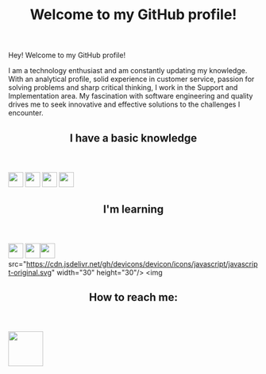 
<html>

<img src="https://komarev.com/ghpvc/?username=JadnaCaetano&style=flat-square&color=blue" alt=""/>
	
</div><header><h1>Welcome to my GitHub profile!</h1></header>
    	
Hey! Welcome to my GitHub profile! 

I am a technology enthusiast and am constantly updating my knowledge.
With an analytical profile, solid experience in customer service, passion for solving problems and sharp critical thinking, I work in the Support and Implementation area. My fascination with software engineering and quality drives me to seek innovative and effective solutions to the challenges I encounter.

<header><h2>I have a basic knowledge </h2></header> 

<img src="https://cdn.jsdelivr.net/gh/devicons/devicon/icons/git/git-original.svg" width="30" height="30"/> <img src="https://cdn.jsdelivr.net/gh/devicons/devicon/icons/github/github-original.svg" width="30" height="30"/>  <img src="https://cdn.jsdelivr.net/gh/devicons/devicon/icons/microsoftsqlserver/microsoftsqlserver-plain-wordmark.svg" width="30" height="30"/> <img src="https://cdn.jsdelivr.net/gh/devicons/devicon/icons/mysql/mysql-plain-wordmark.svg" width="30" height="30"/>

	
<header><h2>I'm learning </h2></header>   
	
<img src="https://cdn.jsdelivr.net/gh/devicons/devicon/icons/python/python-original-wordmark.svg" width="30" height="30"/> <img src="https://cdn.jsdelivr.net/gh/devicons/devicon/icons/html5/html5-plain-wordmark.svg" width="30" height="30"/><img src="https://cdn.jsdelivr.net/gh/devicons/devicon/icons/css3/css3-plain-wordmark.svg" width="30" height="30"/>
src="https://cdn.jsdelivr.net/gh/devicons/devicon/icons/javascript/javascript-original.svg" width="30" height="30"/> <img 	
<header><h2>How to reach me:</header></h2> 

[<img src="https://cdn.jsdelivr.net/gh/devicons/devicon/icons/linkedin/linkedin-original-wordmark.svg?&style=for-the-badge&logo=linkedin&logoColor=white" width="70" height="70"/>](https://www.linkedin.com/in/jadna-caetano-b327b7233) 
			            			
</html>

